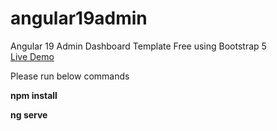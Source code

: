 # angular19admin
Angular 19 Admin Dashboard Template Free using Bootstrap 5<br>
[Live Demo
](https://therichpost.com/angular-19-admin-dashboard-template-free-using-bootstrap-5/)
<br>

Please run below commands<br>

**npm install**

**ng serve**
